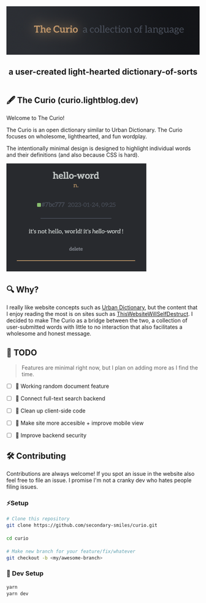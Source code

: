 <div align="center" style="display:flex;flex-direction:column;">
  <a href="https://curio.lightblog.dev">
    <img width="700" alt="The Curio" src="./social/img/BannerImage.jpg">
  </a>
  <h2>a user-created light-hearted dictionary-of-sorts</h2>
</div>

## 🖋️ The Curio (curio.lightblog.dev)

Welcome to The Curio!

The Curio is an open dictionary similar to Urban Dictionary. The Curio focuses on wholesome, lighthearted, and fun wordplay.  

The intentionally minimal design is designed to highlight individual words and their definitions (and also because CSS is hard).

![Curio example word design](./social/img/WordExample.png)

## 🔍 Why?

I really like website concepts such as [Urban Dictionary](https://www.urbandictionary.com), but the content that I enjoy reading the most is on sites such as [ThisWebsiteWillSelfDestruct](https://www.thiswebsitewillselfdestruct.com). I decided to make The Curio as a bridge between the two, a collection of user-submitted words with little to no interaction that also facilitates a wholesome and honest message.

## 🔩 TODO

> Features are minimal right now, but I plan on adding more as I find the time.

- [ ] 🤸 Working random document feature

- [ ] 🔗 Connect full-text search backend

- [ ] 🧹 Clean up client-side code

- [ ] 🦾 Make site more accesible + improve mobile view

- [ ] 🚨 Improve backend security

## 🛠️ Contributing

Contributions are always welcome! If you spot an issue in the website also feel free to file an issue. I promise I'm not a cranky dev who hates people filing issues.

### ⚡️Setup

```bash
# Clone this repository
git clone https://github.com/secondary-smiles/curio.git

cd curio

# Make new branch for your feature/fix/whatever
git checkout -b <my/awesome-branch>
```

### 💨 Dev Setup

```bash
yarn
yarn dev
```
